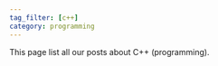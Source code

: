 ```yaml
---
tag_filter: [c++]
category: programming
---
```


This page list all our posts about C++ (programming).
